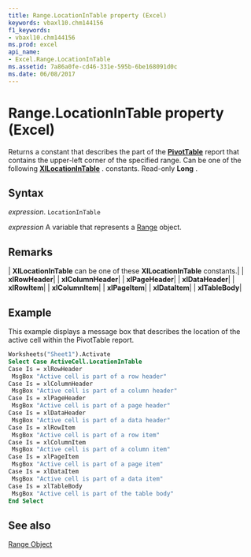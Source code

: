 ```yaml
---
title: Range.LocationInTable property (Excel)
keywords: vbaxl10.chm144156
f1_keywords:
- vbaxl10.chm144156
ms.prod: excel
api_name:
- Excel.Range.LocationInTable
ms.assetid: 7a86a0fe-cd46-331e-595b-6be168091d0c
ms.date: 06/08/2017
---
```



# Range.LocationInTable property (Excel)

Returns a constant that describes the part of the  **[PivotTable](Excel.PivotTable.md)** report that contains the upper-left corner of the specified range. Can be one of the following **[XlLocationInTable](Excel.XlLocationInTable.md)** . constants. Read-only **Long** .


## Syntax

 _expression_. `LocationInTable`

 _expression_ A variable that represents a [Range](excel.range-graph-property.md) object.


## Remarks





| **XlLocationInTable** can be one of these **XlLocationInTable** constants.|
| **xlRowHeader**|
| **xlColumnHeader**|
| **xlPageHeader**|
| **xlDataHeader**|
| **xlRowItem**|
| **xlColumnItem**|
| **xlPageItem**|
| **xlDataItem**|
| **xlTableBody**|

## Example

This example displays a message box that describes the location of the active cell within the PivotTable report.


```vb
Worksheets("Sheet1").Activate 
Select Case ActiveCell.LocationInTable 
Case Is = xlRowHeader 
 MsgBox "Active cell is part of a row header" 
Case Is = xlColumnHeader 
 MsgBox "Active cell is part of a column header" 
Case Is = xlPageHeader 
 MsgBox "Active cell is part of a page header" 
Case Is = xlDataHeader 
 MsgBox "Active cell is part of a data header" 
Case Is = xlRowItem 
 MsgBox "Active cell is part of a row item" 
Case Is = xlColumnItem 
 MsgBox "Active cell is part of a column item" 
Case Is = xlPageItem 
 MsgBox "Active cell is part of a page item" 
Case Is = xlDataItem 
 MsgBox "Active cell is part of a data item" 
Case Is = xlTableBody 
 MsgBox "Active cell is part of the table body" 
End Select
```


## See also


[Range Object](Excel.Range(object).md)

